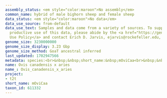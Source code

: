 ```yaml
---
assembly_status: <em style="color:maroon">No assembly</em>
common_name: hybrid of male bighorn sheep and female sheep
data_status: <em style="color:maroon">No data</em>
data_use_source: from-default
data_use_text: Samples and data come from a variety of sources. To support fair and
  productive use of this data, please abide by the <a href="https://genome10k.soe.ucsc.edu/data-use-policies/">Data
  Use Policy</a> and contact Erich D. Jarvis, ejarvis@rockefeller.edu, with any questions.
genome_size: 3230000000
genome_size_display: 3.23 Gbp
genome_size_method: GoaT ancestral inferred
last_updated: 1702947566
metadata: species:<br>&nbsp;&nbsp;short_name:&nbsp;mOviCaa<br>&nbsp;&nbsp;name:&nbsp;Ovis&nbsp;canadensis&nbsp;x&nbsp;aries<br>&nbsp;&nbsp;common_name:&nbsp;hybrid&nbsp;of&nbsp;male&nbsp;bighorn&nbsp;sheep&nbsp;and&nbsp;female&nbsp;sheep<br>&nbsp;&nbsp;taxon_id:&nbsp;611332<br>&nbsp;&nbsp;order:<br>&nbsp;&nbsp;&nbsp;&nbsp;name:&nbsp;Artiodactyla<br>&nbsp;&nbsp;family:<br>&nbsp;&nbsp;&nbsp;&nbsp;name:&nbsp;Bovidae<br>&nbsp;&nbsp;individuals:<br>&nbsp;&nbsp;-<br>&nbsp;&nbsp;&nbsp;&nbsp;&nbsp;&nbsp;short_name:&nbsp;mOviCaa1<br>&nbsp;&nbsp;&nbsp;&nbsp;&nbsp;&nbsp;name:&nbsp;null<br>&nbsp;&nbsp;&nbsp;&nbsp;&nbsp;&nbsp;biosample_id:&nbsp;null<br>&nbsp;&nbsp;&nbsp;&nbsp;&nbsp;&nbsp;strain:&nbsp;null<br>&nbsp;&nbsp;&nbsp;&nbsp;&nbsp;&nbsp;alt_ids:<br>&nbsp;&nbsp;&nbsp;&nbsp;&nbsp;&nbsp;-&nbsp;BhxPP_44<br>&nbsp;&nbsp;&nbsp;&nbsp;&nbsp;&nbsp;sex:&nbsp;male<br>&nbsp;&nbsp;&nbsp;&nbsp;&nbsp;&nbsp;birth_date:&nbsp;null<br>&nbsp;&nbsp;&nbsp;&nbsp;&nbsp;&nbsp;birth_location:&nbsp;null<br>&nbsp;&nbsp;&nbsp;&nbsp;&nbsp;&nbsp;birth_type:&nbsp;null<br>&nbsp;&nbsp;&nbsp;&nbsp;&nbsp;&nbsp;description:&nbsp;null<br>&nbsp;&nbsp;&nbsp;&nbsp;&nbsp;&nbsp;provider:&nbsp;null<br>&nbsp;&nbsp;&nbsp;&nbsp;&nbsp;&nbsp;father:<br>&nbsp;&nbsp;&nbsp;&nbsp;&nbsp;&nbsp;-<br>&nbsp;&nbsp;&nbsp;&nbsp;&nbsp;&nbsp;&nbsp;&nbsp;short_name:&nbsp;mOviCan1<br>&nbsp;&nbsp;&nbsp;&nbsp;&nbsp;&nbsp;&nbsp;&nbsp;name:&nbsp;Ovis&nbsp;canadensis<br>&nbsp;&nbsp;&nbsp;&nbsp;&nbsp;&nbsp;&nbsp;&nbsp;common_name:&nbsp;bighorn&nbsp;sheep<br>&nbsp;&nbsp;&nbsp;&nbsp;&nbsp;&nbsp;&nbsp;&nbsp;taxon_id:&nbsp;37174<br>&nbsp;&nbsp;&nbsp;&nbsp;&nbsp;&nbsp;mother:<br>&nbsp;&nbsp;&nbsp;&nbsp;&nbsp;&nbsp;-<br>&nbsp;&nbsp;&nbsp;&nbsp;&nbsp;&nbsp;&nbsp;&nbsp;short_name:&nbsp;mOviAri1<br>&nbsp;&nbsp;&nbsp;&nbsp;&nbsp;&nbsp;&nbsp;&nbsp;name:&nbsp;Ovis&nbsp;aries<br>&nbsp;&nbsp;&nbsp;&nbsp;&nbsp;&nbsp;&nbsp;&nbsp;common_name:&nbsp;polypay&nbsp;sheep<br>&nbsp;&nbsp;&nbsp;&nbsp;&nbsp;&nbsp;&nbsp;&nbsp;taxon_id:&nbsp;9940<br>&nbsp;&nbsp;genome_size:&nbsp;3230000000<br>&nbsp;&nbsp;genome_size_method:&nbsp;GoaT&nbsp;ancestral&nbsp;inferred<br>&nbsp;&nbsp;project:&nbsp;[&nbsp;t2t&nbsp;]<br>
name: Ovis canadensis x aries
name_: Ovis_canadensis_x_aries
project:
- t2t
short_name: mOviCaa
taxon_id: 611332
---
```

